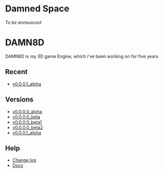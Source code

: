 # Damned Space
_To be announced_

# DAMN8D
DAMN8D is my 3D game Engine, which i've been working on for five years

## Recent
* [v0.0.0.1_alpha](Engine/v0.0.0.1/v0.0.0.1_a/index.html)

## Versions
* [v0.0.0.0_alpha](Engine/v0.0.0.0/v0.0.0.0_a/index.html)
* [v0.0.0.0_beta](Engine/v0.0.0.0/v0.0.0.0_b/index.html)
* [v0.0.0.0_beta1](Engine/v0.0.0.0/v0.0.0.0_b1/index.html)
* [v0.0.0.0_beta2](Engine/v0.0.0.0/v0.0.0.0_b2/index.html)
* [v0.0.0.1_alpha](Engine/v0.0.0.1/v0.0.0.1_a/index.html)

## Help
* [Change log](Engine/CHANGELOG.html)
* [Docs](Engine/docs/LIST.html)
